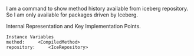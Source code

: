 I am a command to show method history available from iceberg repository.
So I am only available for packages driven by Iceberg.
 
Internal Representation and Key Implementation Points.

    Instance Variables
	method:		<CompiledMethod>
	repository:		<IceRepository>